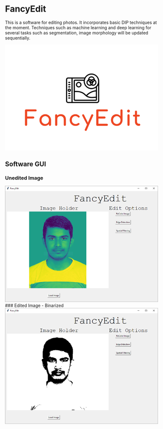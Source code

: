 # FancyEdit
This is a software for editing photos. It incorporates basic DIP techniques at the moment. Techniques such as machine learning and deep learning for several tasks such as segmentation, image morphology will be updated sequentially. 

<img src="image/Fancyeditlogo.PNG" />

## Software GUI 
### Unedited Image
<img src=" image/unedited.PNG"/>
### Edited Image - Binarized
<img src="image/binarized.PNG"/>
